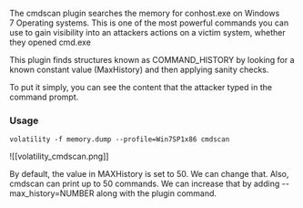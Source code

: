 The cmdscan plugin searches the memory for conhost.exe on Windows 7 Operating systems. This is one of the most powerful commands you can use to gain visibility into an attackers actions on a victim system, whether they opened cmd.exe

This plugin finds structures known as COMMAND_HISTORY by looking for a known constant value (MaxHistory) and then applying sanity checks.

To put it simply, you can see the content that the attacker typed in the command prompt.

### Usage
	volatility -f memory.dump --profile=Win7SP1x86 cmdscan

![[volatility_cmdscan.png]]

By default, the value in MAXHistory is set to 50. We can change that. Also, cmdscan can print up to 50 commands. We can increase that by adding  --max_history=NUMBER along with the plugin command.